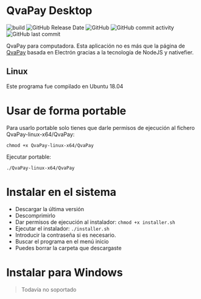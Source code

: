 # QvaPay Desktop
![build](https://github.com/LimbatusDev/qvapay-desktop/workflows/Build/badge.svg)
![GitHub Release Date](https://img.shields.io/github/release-date/LimbatusDev/qvapay-desktop?style=flat-square)
![GitHub](https://img.shields.io/github/license/LimbatusDev/qvapay-desktop?style=flat-square)
![GitHub commit activity](https://img.shields.io/github/commit-activity/m/LimbatusDev/qvapay-desktop)
![GitHub last commit](https://img.shields.io/github/last-commit/LimbatusDev/qvapay-desktop?style=flat-square)


QvaPay para computadora. Esta aplicación no es más que la página de [QvaPay](https://qvapay.com/register/ragnarok)
basada en Electrón gracias a la tecnología de NodeJS y nativefier.

## Linux
Este programa fue compilado en Ubuntu 18.04

# Usar de forma portable
Para usarlo portable solo tienes que darle permisos de ejecución al fichero QvaPay-linux-x64/QvaPay:

    chmod +x QvaPay-linux-x64/QvaPay
Ejecutar portable:

    ./QvaPay-linux-x64/QvaPay

# Instalar en el sistema
- Descargar la última versión
- Descomprimirlo
- Dar permisos de ejecución al instalador: `chmod +x installer.sh`
- Ejecutar el instalador: `./installer.sh`
- Introducir la contraseña si es necesario.
- Buscar el programa en el menú inicio
- Puedes borrar la carpeta que descargaste

# Instalar para Windows
> Todavía no soportado
